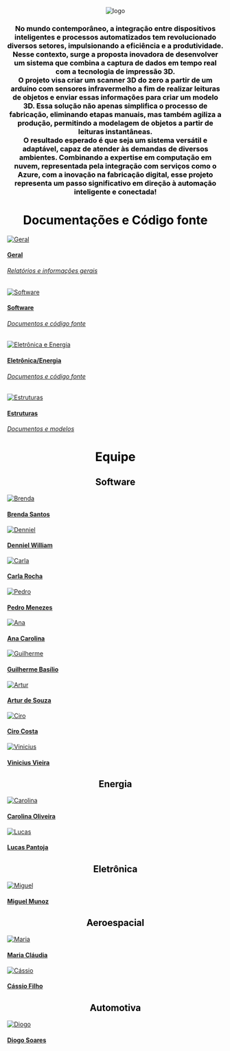<div>
  <center>
  <img class="photo" src="assets/scanpoint-logo.png" alt="logo">
  <h3 style="color: #000000; text-align: center">
No mundo contemporâneo, a integração entre dispositivos inteligentes e processos automatizados tem revolucionado diversos setores, impulsionando a eficiência e a produtividade. Nesse contexto, surge a proposta inovadora de desenvolver um sistema que combina a captura de dados em tempo real com a tecnologia de impressão 3D. 
<br>
O projeto visa criar um scanner 3D do zero a partir de um arduíno com sensores infravermelho a fim de realizar leituras de objetos e enviar essas informações para criar um modelo 3D. Essa solução não apenas simplifica o processo de fabricação, eliminando etapas manuais, mas também agiliza a produção, permitindo a modelagem de objetos a partir de leituras instantâneas. 
<br>
O resultado esperado é que seja um sistema versátil e adaptável, capaz de atender às demandas de diversos ambientes. Combinando a expertise em computação em nuvem, representada pela integração com serviços como o Azure, com a inovação na fabricação digital, esse projeto representa um passo significativo em direção à automação inteligente e conectada!
  </h3>
</div>

<div>
<h1 style="color: #000000; font-weight: bold; text-align: center"> Documentações e Código fonte </h1>
<div class="pictures">
<a href="https://gitlab.com/lappis-unb/fga-pi2/semestre-2024-1/grupo-08/scanpoint/-/tree/main/docs?ref_type=heads">
  <div class="repo-border">
	<img class="photoRepo" src="https://cdn-icons-png.flaticon.com/512/25/25231.png" alt="Geral">
  </div>
	<h4 class="legenda">Geral</h4>
	<h6 class=legenda>Relatórios e informações gerais</h6>
</a>
<a href="https://gitlab.com/lappis-unb/fga-pi2/semestre-2024-1/grupo-08/scanpoint/-/tree/main/docs/software?ref_type=heads">
  <div class="repo-border">
	<img class="photoRepo" src="https://cdn-icons-png.flaticon.com/512/25/25231.png" alt="Software">
  </div>
	<h4 class="legenda">Software</h4>
	<h6 class=legenda>Documentos e código fonte</h6>
</a>
<a href="https://gitlab.com/lappis-unb/fga-pi2/semestre-2024-1/grupo-08/scanpoint/-/tree/main/docs/eletronica-energia?ref_type=heads">
  <div class="repo-border">
	<img class="photoRepo" src="https://cdn-icons-png.flaticon.com/512/25/25231.png" alt="Eletrônica e Energia">
  </div>
	<h4 class="legenda">Eletrônica/Energia</h4>
	<h6 class=legenda>Documentos e código fonte</h6>
</a>
<a href="https://gitlab.com/lappis-unb/fga-pi2/semestre-2024-1/grupo-08/scanpoint/-/tree/main/docs/estruturas?ref_type=heads">
  <div class="repo-border">
	<img class="photoRepo" src="https://cdn-icons-png.flaticon.com/512/25/25231.png" alt="Estruturas">
  </div>
	<h4 class="legenda">Estruturas</h4>
	<h6 class=legenda>Documentos e modelos</h6>
</a>
</div>
</div>

<div>
<h1 style="color: #000000; font-weight: bold; text-align: center"> Equipe </h1>
<h2 style="color: #000000; text-align: center"> Software </h2>
<div class="pictures">
<a class="pessoa" href="https://gitlab.com/brendavsantos">
  <div class="photo-border">
    <img class="photo" src="assets/membros/brenda.jpeg" alt="Brenda">
  </div>
  <h4 class="legenda">Brenda Santos</h4>
</a>
<a class="pessoa" href="https://gitlab.com/dennielwilliam">
  <div class="photo-border">
    <img class="photo" src="assets/membros/denniel.jpeg" alt="Denniel">
  </div class="container-legenda" >
  <h4 class="legenda">Denniel William</h4>
</a>
<a class="pessoa" href="https://gitlab.com/Carlacangussu">
  <div class="photo-border">
    <img class="photo" src="assets/membros/Carla.JPG" alt="Carla">
  </div>
  <h4 class="legenda">Carla Rocha</h4>
</a>
<a class="pessoa" href="https://gitlab.com/pemiinem">
  <div class="photo-border">
    <img class="photo" src="assets/membros/pedro.png" alt="Pedro">
  </div>
  <h4 class="legenda">Pedro Menezes</h4>
</a>
<a class="pessoa" href="https://gitlab.com/AnaCarolinaRodriguesLeite">
  <div class="photo-border">
    <img class="photo" src="assets/membros/Ana.jpg" alt="Ana">
  </div>
  <h4 class="legenda">Ana Carolina</h4>
</a>
<a class="pessoa" href="https://gitlab.com/GuilhermeBES">
  <div class="photo-border">
    <img class="photo" src="assets/membros/Guilherme.jpg" alt="Guilherme">
  </div>
  <h4 class="legenda">Guilherme Basílio</h4>
</a>
<a class="pessoa" href="https://gitlab.com/art_42">
  <div class="photo-border">
    <img class="photo" src="assets/membros/Artur.png" alt="Artur">
  </div>
  <h4 class="legenda">Artur de Souza</h4>
</a>
<a class="pessoa" href="https://gitlab.com/ciro-c">
  <div class="photo-border">
    <img class="photo" src="https://gitlab.com/uploads/-/system/user/avatar/6454030/avatar.png?width=800" alt="Ciro">
  </div>
  <h4 class="legenda">Ciro Costa</h4>
</a>
<a class="pessoa" href="https://gitlab.com/viniciusvieira00">
  <div class="photo-border">
    <img class="photo" src="assets/membros/vinicius.jpeg" alt="Vinicius">
  </div>
  <h4 class="legenda">Vinicius Vieira</h4>
</a>
</div>
</div>

<h2 style="color: #000000; text-align: center"> Energia </h2>
<div class="pictures">
<a class="pessoa" href="https://gitlab.com/carolinaroliveira02">
  <div class="photo-border">
    <img class="photo" src="assets/membros/Carolina.jpg" alt="Carolina">
  </div>
  <h4 class="legenda">Carolina Oliveira</h4>
</a>
<a class="pessoa" href="https://gitlab.com/lcs.pantoja.silva">
  <div class="photo-border">
    <img class="photo" src="assets/membros/Lucas.jpeg" alt="Lucas">
  </div>
  <h4 class="legenda">Lucas Pantoja</h4>
</a>
</div>

<h2 style="color: #000000; text-align: center"> Eletrônica </h2>
<div class="pictures">
<a class="pessoa" href="https://gitlab.com/migueleparra">
  <div class="photo-border">
    <img class="photo" src="assets/membros/Miguel.jpeg" alt="Miguel">
  </div>
  <h4 class="legenda">Miguel Munoz</h4>
</a>
</div>

<h2 style="color: #000000; text-align: center"> Aeroespacial </h2>
<div class="pictures">
<a class="pessoa" href="https://gitlab.com/mariaclaudialgaspar">
  <div class="photo-border">
    <img class="photo" src="assets/membros/MariaClaudia.jpeg" alt="Maria">
  </div>
  <h4 class="legenda">Maria Cláudia</h4>
</a>
<a class="pessoa" href="https://gitlab.com/">
  <div class="photo-border">
    <img class="photo" src="assets/membros/Cassio.jpg" alt="Cássio">
  </div>
  <h4 class="legenda">Cássio Filho</h4>
</a>
</div>

<h2 style="color: #000000; text-align: center"> Automotiva </h2>
<div class="pictures">
<a class="pessoa" href="https://gitlab.com/soaressc321">
  <div class="photo-border">
    <img class="photo" src="assets/membros/diogo.jpeg" alt="Diogo">
  </div>
  <h4 class="legenda">Diogo Soares</h4>
</a>
</div>
</div>

